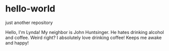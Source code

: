 # hello-world
just another repository

Hello, I'm Lynda! My neighbor is John Huntsinger. He hates drinking alcohol and coffee. Weird right? I absolutely love drinking coffee! Keeps me awake and happy! 
